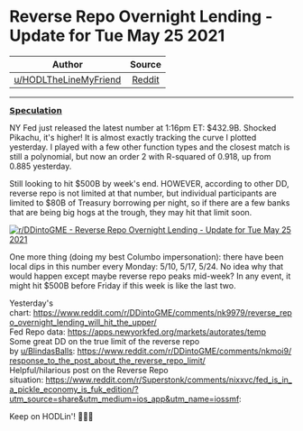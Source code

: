 Reverse Repo Overnight Lending - Update for Tue May 25 2021
===========================================================

| Author       | Source       | 
| :-------------: |:-------------:|
|  [u/HODLTheLineMyFriend](https://www.reddit.com/user/HODLTheLineMyFriend/) | [Reddit](https://www.reddit.com/r/DDintoGME/comments/nkvezs/reverse_repo_overnight_lending_update_for_tue_may/) | 

---

[𝗦𝗽𝗲𝗰𝘂𝗹𝗮𝘁𝗶𝗼𝗻](https://www.reddit.com/r/DDintoGME/search?q=flair_name%3A%22%F0%9D%97%A6%F0%9D%97%BD%F0%9D%97%B2%F0%9D%97%B0%F0%9D%98%82%F0%9D%97%B9%F0%9D%97%AE%F0%9D%98%81%F0%9D%97%B6%F0%9D%97%BC%F0%9D%97%BB%22&restrict_sr=1)

NY Fed just released the latest number at 1:16pm ET: $432.9B. Shocked Pikachu, it's higher! It is almost exactly tracking the curve I plotted yesterday. I played with a few other function types and the closest match is still a polynomial, but now an order 2 with R-squared of 0.918, up from 0.885 yesterday.

Still looking to hit $500B by week's end. HOWEVER, according to other DD, reverse repo is not limited at that number, but individual participants are limited to $80B of Treasury borrowing per night, so if there are a few banks that are being big hogs at the trough, they may hit that limit soon.

[![r/DDintoGME - Reverse Repo Overnight Lending - Update for Tue May 25 2021](https://preview.redd.it/3t5wew58za171.png?width=877&format=png&auto=webp&s=0038afb01919581bd0c653f9776c3f717d3ea4c7)](https://preview.redd.it/3t5wew58za171.png?width=877&format=png&auto=webp&s=0038afb01919581bd0c653f9776c3f717d3ea4c7)

One more thing (doing my best Columbo impersonation): there have been local dips in this number every Monday: 5/10, 5/17, 5/24. No idea why that would happen except maybe reverse repo peaks mid-week? In any event, it might hit $500B before Friday if this week is like the last two.

Yesterday's chart: <https://www.reddit.com/r/DDintoGME/comments/nk9979/reverse_repo_overnight_lending_will_hit_the_upper/>\
Fed Repo data: <https://apps.newyorkfed.org/markets/autorates/temp>\
Some great DD on the true limit of the reverse repo by [u/BlindasBalls](https://www.reddit.com/u/BlindasBalls/): <https://www.reddit.com/r/DDintoGME/comments/nkmoi9/response_to_the_post_about_the_reverse_repo_limit/>\
Helpful/hilarious post on the Reverse Repo situation: <https://www.reddit.com/r/Superstonk/comments/nixxvc/fed_is_in_a_pickle_economy_is_fuk_edition/?utm_source=share&utm_medium=ios_app&utm_name=iossmf>:

Keep on HODLin'! 🚀🚀🚀
